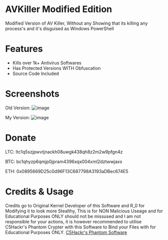 # AVKiller Modified Edition

Modified Version of AV Killer, Without any Showing that its killing any process's and it's disguised as Windows PowerShell

# Features

- Kills over 1k+ Antivirus Softwares
- Has Protected Versions WITH Obfuscation
- Source Code Included

# Screenshots

Old Version:
![image](https://github.com/runderzer0/Modified-AVKiller/assets/172298678/9e8ffc66-75c7-4614-b057-c8811c2ffdd8)

My Version:
![image](https://github.com/runderzer0/Modified-AVKiller/assets/172298678/b58874df-d260-4099-b6df-8b3fca0cd28d)

# Donate

LTC: ltc1q5szjpwvtjnackh08uwgk438qh8z2m2w9pfgn4z

BTC: bc1qhyzp6qmjp0jpram4396xqx004xml2dztwwjaxs

ETH: 0x0895669D25c0d96F13C687798A3193aDBec674E5

# Credits & Usage

Credits go to Original Kernel Developer of this Software and R_0 for Modifying it to look more Stealthy, This is for NON Malicious Useage and for Educational Purposes ONLY should not be missused and I am not responsible for your actions, it is however recommended
to utilise C5Hackr's Phantom Crypter with this Software to Bind your Files with for Educational Purposes ONLY. [C5Hackr's Phantom Software](https://github.com/C5Hackr/Phantom)
